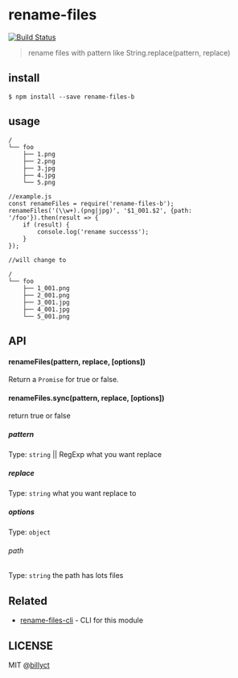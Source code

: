# rename-files
[![Build Status](https://travis-ci.org/billyct/rename-files.svg?branch=master)](https://travis-ci.org/billyct/rename-files)
> rename files with pattern like String.replace(pattern, replace)

## install
```
$ npm install --save rename-files-b
```

## usage
```
/
└── foo
	├── 1.png
    ├── 2.png
    ├── 3.jpg
    ├── 4.jpg
    └── 5.png
```

```
//example.js
const renameFiles = require('rename-files-b');
renameFiles('(\\w+).(png|jpg)', '$1_001.$2', {path: '/foo'}).then(result => {
	if (result) {
		console.log('rename successs');
	}
});

//will change to

/
└── foo
	├── 1_001.png
    ├── 2_001.png
    ├── 3_001.jpg
    ├── 4_001.jpg
    └── 5_001.png
```


## API
#### renameFiles(pattern, replace, [options])
Return a `Promise` for true or false.
#### renameFiles.sync(pattern, replace, [options])
return true or false

##### pattern
Type: `string` || RegExp
what you want replace

##### replace
Type: `string`
what you want replace to

##### options
Type: `object`
###### path
Type: `string`
the path has lots files

## Related
- [rename-files-cli](https://github.com/billyct/rename-files-cli) - CLI for this module

## LICENSE
MIT @[billyct](http://billyct.com)